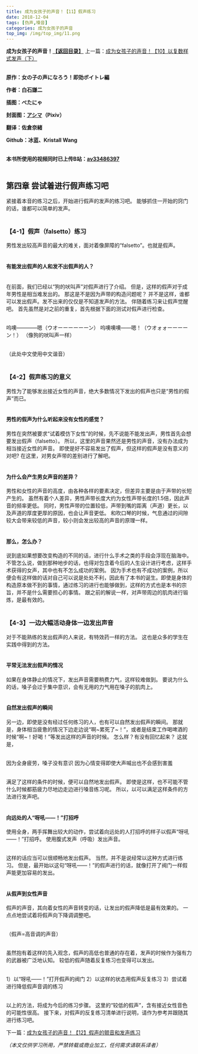```yaml
---
title: 成为女孩子的声音！【11】假声练习
date: 2018-12-04
tags: [伪声,嗓音]
categories: 成为女孩子的声音
top_img: /img/top_img/11.png
---
```

**成为女孩子的声音！[【返回目录】](https://github.com/Kristall-WangShiwei/Transgender-lost-years/blob/master/0005_BookTranslating/weisheng/nv-zi-sheng/README.md)**
上一篇：[成为女孩子的声音！【10】以复数样式发声（下）](https://github.com/Kristall-WangShiwei/Transgender-lost-years/blob/master/0005_BookTranslating/weisheng/nv-zi-sheng/10.md)<br><br>

**原作：女の子の声になろう！即効ボイトレ編**

**作者：白石謙二**   

**插图：べたにゃ**   

**封面图：[アシマ](https://www.pixiv.net/member.php?id=2642047
)（Pixiv）**

**翻译：佐倉奈緒**   

**Github：冰蓝、Kristall Wang** <br><br>

**本书所使用的视频同时已上传B站：[av33486397](https://www.bilibili.com/video/av33486397)**<br><br>

## 第四章 尝试着进行假声练习吧
紧接着本音的练习之后，开始进行假声的发声的练习吧。
能够抓住一开始的窍门的话，谁都可以简单的发声。<br><br>

### 【4-1】假声（falsetto）练习
男性发出较高声音的最大的难关，面对着像屏障的“falsetto”。也就是假声。<br><br>

#### 有能发出假声的人和发不出假声的人？<br><br>

在前面，我们已经以“狗的吠叫声”对假声进行了介绍。
但是，这样的假声对于成年男性是相当难发出的。
那这是不是因为声带的构造问题呢？
并不是这样，谁都可以发出假声。发不出来的仅仅是不知道发声的方法。
伴随着练习来让假声觉醒吧。
首先虽然是对之前的重复，首先根据下面的测试对假声进行检查。<br><br>

呜噢————嗯（ウオーーーーーーン）
呜噢噢噢——嗯！（ウオォォーーーーン！）
（像狗的吠叫声一样）<br><br>

（此处中文使用中文谐音）<br><br>

### 【4-2】假声练习的意义
男性为了能够发出接近女性的声音，绝大多数情况下发出的假声也只是“男性的假声”而已。<br><br>

#### 男性的假声为什么听起来没有女性的感觉？
男性在突然被要求“试着模仿下女性”的时候，先不说能不能发出声，男性首先会想要发出假声（falsetto）。
所以，这里的声音果然还是男性的声音，没有办法成为相当接近女性的声音。
即使是好不容易发出了假声，但这样的假声是没有意义的对吧?
在这里，对男女声带的差别进行了解吧。<br><br>

#### 为什么会产生男女声音的差异？
男性和女性的声音的高度，由各种各样的要素决定，但差异主要是由于声带的长短产生的。
虽然有着个人差异，男性声带长度大约为女性声带长度的1.5倍，因此声音的频率更低。
同时，男性声带的位置较低，声带到嘴的距离（声道）更长，以及声道的厚度更厚的原因，也会让声音更低。
和吹口琴的时候，气息通过的间隙较大会带来较低的声音，较小则会发出较高的声音的原理一样。<br><br>

#### 那么，怎么办？
说到底如果想要改变构造的不同的话，进行什么手术之类的手段会浮现在脑海中。
不管怎么说，做到那种地步的话，也得对包含着今后的人生设计进行考虑，这样手术获得的女声，其中也有不怎么成功的案例。
因为手术也有不成功的案例，所以便会有这样做的话对自己可以说是处处不利，因此有了本书的诞生。即使是身体的构造原本做不到的事情，通过练习的进行也能够做到，这样的方式也是本书的宗旨，并不是什么需要担心的事情。
跟之前的解说一样，对声带周边的肌肉进行锻炼，是最有效的。<br><br>

### 【4-3】一边大幅活动身体一边发出声音
对于不能熟练的发出假声的人来说，有特效药一样的方法。
这也是众多的学生在实践中得到的方法。<br><br>

#### 平常无法发出假声的情况
如果在身体静止的情况下，发出声音需要稍费力气，这样较难做到。
要说为什么的话，嗓子会过于集中意识，会有无用的力气用在嗓子的肌肉上。<br><br>

#### 自然发出假声的瞬间
另一边，即使是没有经过任何练习的人，也有可以自然发出假声的瞬间。
那就是，身体相当疲惫的情况下边走边说“啊~累死了~！”，或者是结束工作喝啤酒的时候“啊~！好喝！”等发出这样的声音的时候。
怎么样？有没有回忆起来？
这就是，<br><br>

因为全身疲劳，嗓子没有意识
因为心情变得即使大声喊出也不会感到害羞<br><br>

满足了这样的条件的时候，便可以自然地发出假声。
即使是这样，也不可能不管什么时候都筋疲力尽地边走边进行嗓音练习呢。
所以，以可以满足这样条件的方法进行发声吧。<br><br>

#### 向远处的人“呀吼——！”打招呼
使用全身，两手挥舞出较大的动作，尝试着向远处的人打招呼的样子以假声“呀吼——！”打招呼。
使用腹式发声（呼吸）发出声音。<br><br>

这样的话应当可以很顺畅地发出假声。
当然，并不是说经常以这种方式进行练习。
但是，最开始以这句“呀吼——！”的假声进行的话，就像打开了阀门一样假声能更加容易的发出。<br><br>

#### 从假声到女性声音
假声的声音，其向着女性的声音转变的话，让发出的假声降低是最有效果的。
一点点地尝试着将假声向下降调调整吧。<br><br>

（假声=高音调的声音）<br><br>

虽然抱有着这样的先入观念，假声的高低也普通的存在着，发声的时候作为强有力的武器被广泛地认知。
较低的假声随着反复练习也变得可以发出。<br><br>

1）以“呀吼——！”打开假声的阀门
2）以这样的状态用假声反复练习
3）尝试着进行降低假声音调的练习<br><br>

以上的方法，将成为今后的练习步骤。
这里的“较低的假声”，含有接近女性音色的可能性很高。
接下来，对假声的反复练习清单进行说明，请作为参考并跟随其进行练习吧。

下一篇：[成为女孩子的声音！【12】假声的颤音和发声练习](https://github.com/Kristall-WangShiwei/Transgender-lost-years/blob/master/0005_BookTranslating/weisheng/nv-zi-sheng/12.md)

*（本文仅供学习所用，严禁转载或商业加工，任何需求请联系译者）*
